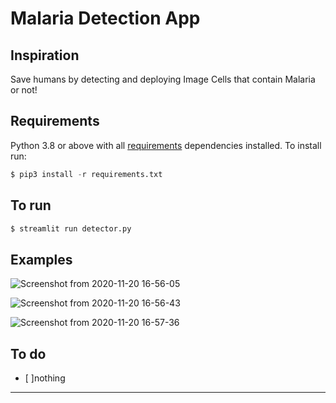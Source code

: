 # Malaria Detection App

## Inspiration
Save humans by detecting and deploying Image Cells that contain Malaria or not!
## Requirements
Python 3.8 or above with all [requirements](requirements.txt) dependencies installed. To install run:
```python
$ pip3 install -r requirements.txt
```
## To run
```python
$ streamlit run detector.py
```
## Examples

![Screenshot from 2020-11-20 16-56-05](https://user-images.githubusercontent.com/52780573/99795896-901c0480-2b52-11eb-923f-abbf9d866008.png)


![Screenshot from 2020-11-20 16-56-43](https://user-images.githubusercontent.com/52780573/99795966-b0e45a00-2b52-11eb-9217-8398156ff773.png)

![Screenshot from 2020-11-20 16-57-36](https://user-images.githubusercontent.com/52780573/99795984-b93c9500-2b52-11eb-8162-9bc5a83a5e6b.png)




## To do
- [ ]nothing
---

